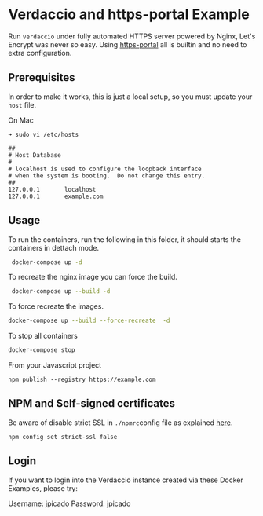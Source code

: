 # Verdaccio and https-portal Example

Run `verdaccio` under fully automated HTTPS server powered by Nginx, Let's Encrypt  was never so easy. Using [https-portal](https://github.com/SteveLTN/https-portal) all is builtin and no need to extra configuration.

## Prerequisites

In order to make it works, this is just a local setup, so you must update your `host` file.

On Mac

```
➜ sudo vi /etc/hosts  

##
# Host Database
#
# localhost is used to configure the loopback interface
# when the system is booting.  Do not change this entry.
##
127.0.0.1       localhost
127.0.0.1       example.com
```


## Usage

To run the containers, run the following in this folder, it should starts the containers in dettach mode.

```bash
 docker-compose up -d
``` 

To recreate the nginx image you can force the build.

```bash
 docker-compose up --build -d
``` 

To force recreate the images.

```bash
docker-compose up --build --force-recreate  -d
```

To stop all containers

```bash
docker-compose stop
```

From your Javascript project

```
npm publish --registry https://example.com
```

## NPM and Self-signed certificates

Be aware of disable strict SSL in `./npmrc`config file as explained [here](https://stackoverflow.com/questions/9626990/receiving-error-error-ssl-error-self-signed-cert-in-chain-while-using-npm).

```
npm config set strict-ssl false
``` 

## Login 

If you want to login into the Verdaccio instance created via these Docker Examples, please try:

Username: jpicado
Password: jpicado
